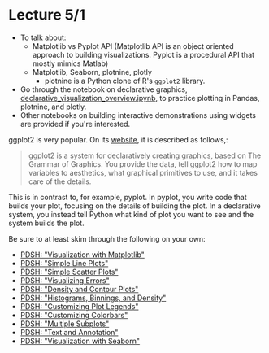 Lecture 5/1
===========

* To talk about:
    * Matplotlib vs Pyplot API (Matplotlib API is an object oriented approach to building visualizations. Pyplot is a procedural API that mostly mimics Matlab)
    * Matplotlib, Seaborn, plotnine, plotly
        * plotnine is a Python clone of R's `ggplot2` library. 
* Go through the notebook on declarative graphics, [declarative_visualization_overview.ipynb](./.declarative_visualization_overview.ipynb), to practice plotting in Pandas, plotnine, and plotly.
* Other notebooks on building interactive demonstrations using widgets are provided if you're interested.

ggplot2 is very popular. On its [website](https://ggplot2.tidyverse.org/), it is described as follows,:

> ggplot2 is a system for declaratively creating graphics, based on The Grammar of Graphics. You provide the data, tell ggplot2 how to map variables to aesthetics, what graphical primitives to use, and it takes care of the details.

This is in contrast to, for example, pyplot. In pyplot, you write code that builds your plot, focusing on the details of building the plot. In a declarative system, you instead tell Python what kind of plot you want to see and the system builds the plot. 


Be sure to at least skim through the following on your own:

 * [PDSH: "Visualization with Matplotlib"](https://jakevdp.github.io/PythonDataScienceHandbook/04.00-introduction-to-matplotlib.html)
 * [PDSH: "Simple Line Plots"](https://jakevdp.github.io/PythonDataScienceHandbook/04.01-simple-line-plots.html)
 * [PDSH: "Simple Scatter Plots"](https://jakevdp.github.io/PythonDataScienceHandbook/04.02-simple-scatter-plots.html)
 * [PDSH: "Visualizing Errors"](https://jakevdp.github.io/PythonDataScienceHandbook/04.03-errorbars.html)
 * [PDSH: "Density and Contour Plots"](https://jakevdp.github.io/PythonDataScienceHandbook/04.04-density-and-contour-plots.html)
 * [PDSH: "Histograms, Binnings, and Density"](https://jakevdp.github.io/PythonDataScienceHandbook/04.05-histograms-and-binnings.html)
 * [PDSH: "Customizing Plot Legends"](https://jakevdp.github.io/PythonDataScienceHandbook/04.06-customizing-legends.html)
 * [PDSH: "Customizing Colorbars"](https://jakevdp.github.io/PythonDataScienceHandbook/04.07-customizing-colorbars.html)
 * [PDSH: "Multiple Subplots"](https://jakevdp.github.io/PythonDataScienceHandbook/04.08-multiple-subplots.html)
 * [PDSH: "Text and Annotation"](https://jakevdp.github.io/PythonDataScienceHandbook/04.09-text-and-annotation.html)
 * [PDSH: "Visualization with Seaborn"](https://jakevdp.github.io/PythonDataScienceHandbook/04.14-visualization-with-seaborn.html)